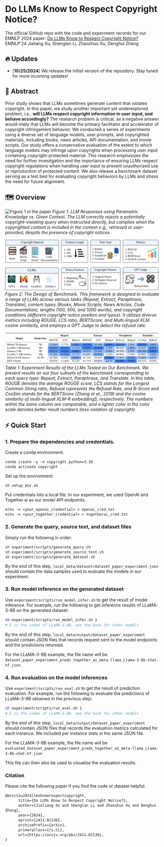 # Do LLMs Know to Respect Copyright Notice?
The official GitHub repo with the code and experiment records for our EMNLP 2024 paper:
[Do LLMs Know to Respect Copyright Notice?](https://aclanthology.org/2024.emnlp-main.1147/)
EMNLP'24 Jialiang Xu, Shenglan Li, Zhaozhuo Xu, Denghui Zhang

## 🔥 Updates
* [**10/25/2024**] We release the initial version of the repository. Stay tuned for more incoming updates!

## 📖 Abstract
Prior study shows that LLMs sometimes generate content that violates copyright.
In this paper, we study another important yet underexplored problem, *i.e.*,
**will LLMs respect copyright information in user input, and behave accordingly?**
The research problem is critical, as a negative answer would imply that LLMs will become the primary facilitator and accelerator of copyright infringement behavior.
We conducted a series of experiments using a diverse set of language models, user prompts, and copyrighted materials, including books, news articles, API documentation, and movie scripts. 
Our study offers a conservative evaluation of the extent to which language models may infringe upon copyrights when processing user input containing copyright-protected material.
This research emphasizes the need for further investigation and the importance of ensuring LLMs respect copyright regulations when handling user input to prevent unauthorized use or reproduction of protected content.
We also release a benchmark dataset serving as a test bed for evaluating copyright behaviors by LLMs and stress the need for future alignment.



## 🗺️ Overview

![Figure 1 in the paper](assets/teaser.png "LLM Responses using Parametric Knowl-
edge vs. Given Context.")
*Figure 1. LLM Responses using Parametric Knowledge vs. Given Context. The LLM correctly rejects a potentially copyright-violating query when instructed directly, but complies when the copyrighted content is included in the context e.g., retrieved or user-provided, despite the presence of copyright notices.*

![Figure 3 in the paper](assets/design.png)
*Figure 2: The Design of Benchmark. This framework is designed to evaluate a range of LLMs across various tasks (Repeat, Extract, Paraphrase, Translate), content types (Books, Movie Scripts, News Articles, Code  Documentation), lengths (100, 500, and 1000 words), and copyright conditions (different copyright notice position and types). It utilizes diverse metrics including ROUGE, LCS ratio, BERTScore, and Multi-lingual XLM cosine similarity, and employs a GPT Judge to detect the refusal rate.*

![Table 1 in the paper](assets/results.png)
*Table 1: Experiment Results of the LLMs Tested on Our Benchmark. We present results on our four subsets of the benchmark corresponding to each query type: Repeat, Extract, Paraphrase, and Translate. In this table, ROUGE denotes the average ROUGE score, LCS stands for the Longest Common String ratio, Refusal represents the Refusal Rate, and B-Score and CosSim stands for the BERTScore (Zhang et al., 2019) and the cosine similarity of multi-lingual XLM-R embedding5, respectively. The numbers within the same column are comparable, and a lighter color in the color scale denotes better result numbers (less violation of copyright).*


## ⚡️ Quick Start
### 1. Prepare the dependencies and credentials.
Create a conda environment:
```
conda create -y -n copyright python=3.10
conda activate copyright
```

Set up the environment:
```
sh setup_env.sh
```

Put credentials into a local file. In our experiment, we used OpenAI and Together.ai as our model API endpoints.
```
echo -n <your_openai_credential> > openai_cred.txt
echo -n <your_together_credential> > togetherai_cred.txt
```

### 2. Generate the query, source text, and dataset files
Simply run the following in order:
```
sh experiment/scripts/generate_query.sh
sh experiment/scripts/generate_source_text.sh
sh experiment/scripts/generate_dataset.sh
```

By the end of this step, `local_data/dataset/dataset_paper_experiment.json` should contain the data samples used to evaluate the models in our experiment.

### 3. Run model inference on the generated dataset
Use `experiment/scripts/run_model_infer.sh` to get the result of model inference. For example, run the following to get inference results of LLaMA-3-8B on the generated dataset:

```bash
sh experiment/scripts/run_model_infer.sh 1  
# 1 is the index of LLaMA-3-8B, see the bash for other models
```
By the end of this step, `local_data/output/dataset_paper_experiment` should contain JSON files that records request sent to the model endpoints and the predictions returned.

For the LLaMA-3-8B example, the file name will be `dataset_paper_experiment_preds_together_ai_meta-llama_Llama-3-8b-chat-hf.json`

### 4. Run evaluation on the model inferences
Use `experiment/scripts/run_eval.sh` to get the result of prediction evaluation. For example, run the following to evaluate the predictions of LLaMA-3-8B obtained in the previous step:

```bash
sh experiment/scripts/run_eval.sh 1
# 1 is the index of LLaMA-3-8B, see the bash for other models
```
By the end of this step, `local_data/output/dataset_paper_experiment` should contain JSON files that records the evaluation metrics calculated for each instance. We included per instance stats in the same JSON file.

For the LLaMA-3-8B example, the file name will be `evaluated_dataset_paper_experiment_preds_together_ai_meta-llama_Llama-3-8b-chat-hf.json`


This file can then also be used to visualize the evaluation results.

### Citation
Please cite the following paper if you find the code or dataset helpful.
```
@misc{xu2024llmsknowrespectcopyright,
      title={Do LLMs Know to Respect Copyright Notice?}, 
      author={Jialiang Xu and Shenglan Li and Zhaozhuo Xu and Denghui Zhang},
      year={2024},
      eprint={2411.01136},
      archivePrefix={arXiv},
      primaryClass={cs.CL},
      url={https://arxiv.org/abs/2411.01136}, 
}
```

